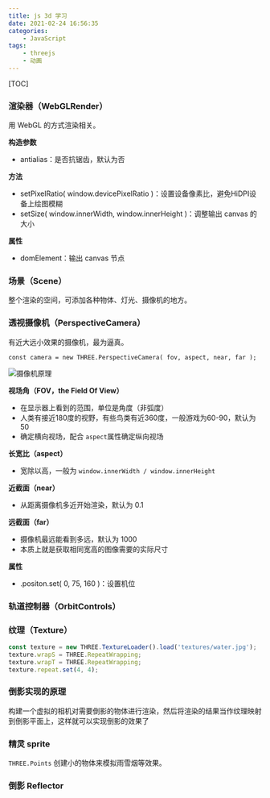 ```yaml
---
title: js 3d 学习
date: 2021-02-24 16:56:35
categories:
    - JavaScript
tags:
    - threejs
    - 动画
---
```




[TOC]

### 渲染器（WebGLRender）

用 WebGL 的方式渲染相关。

**构造参数**

- antialias：是否抗锯齿，默认为否

**方法**

- setPixelRatio( window.devicePixelRatio )：设置设备像素比，避免HiDPI设备上绘图模糊
- setSize( window.innerWidth, window.innerHeight )：调整输出 canvas 的大小

**属性**

- domElement：输出 canvas 节点

### 场景（Scene）

整个渲染的空间，可添加各种物体、灯光、摄像机的地方。

### 透视摄像机（PerspectiveCamera）

有近大远小效果的摄像机，最为逼真。

`const camera = new THREE.PerspectiveCamera( fov, aspect, near, far );`

![摄像机原理](https://blog-1251477229.cos.ap-chengdu.myqcloud.com/others/perspective_camera.png)

**视场角（FOV，the Field Of View）**

- 在显示器上看到的范围，单位是角度（非弧度）
- 人类有接近180度的视野，有些鸟类有近360度，一般游戏为60-90，默认为 50
- 确定横向视场，配合 `aspect`属性确定纵向视场

**长宽比（aspect）**

- 宽除以高，一般为 `window.innerWidth / window.innerHeight`

**近截面（near）** 

- 从距离摄像机多近开始渲染，默认为 0.1

 **远截面（far）**

- 摄像机最远能看到多远，默认为 1000
- 本质上就是获取相同宽高的图像需要的实际尺寸

**属性**

- .positon.set( 0, 75, 160 )：设置机位

### 轨道控制器（OrbitControls）



### 纹理（Texture）

```js
const texture = new THREE.TextureLoader().load('textures/water.jpg');
texture.wrapS = THREE.RepeatWrapping;
texture.wrapT = THREE.RepeatWrapping;
texture.repeat.set(4, 4);
```

### 倒影实现的原理

构建一个虚拟的相机对需要倒影的物体进行渲染，然后将渲染的结果当作纹理映射到倒影平面上，这样就可以实现倒影的效果了

### 精灵 sprite

`THREE.Points` 创建小的物体来模拟雨雪烟等效果。

### 倒影 Reflector





